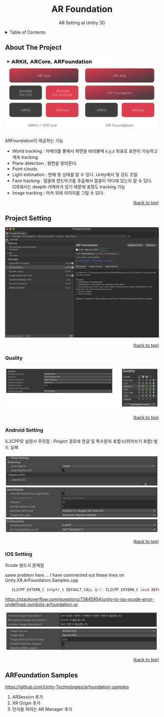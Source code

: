
<a name="readme-top"></a>



<!-- PROJECT LOGO -->
<br />
<div align="center">
  
  <h1 align="center">AR Foundation</h1>

  <p align="center">
    AR Setting at Untity 3D
  </p>
</div>



<!-- TABLE OF CONTENTS -->
<details>
  <summary>Table of Contents</summary>
  <ol>
    <li>
      <a href="#about-the-project">About The Project</a>      
    </li>
    <li>
      <a href="#project-setting">Project Setting</a>      
       <ul>
        <li><a href="#Quality">Qaulity</a></li>
        <li><a href="#Android-Setting">Android Setting</a></li>
        <li><a href="#iOS-Setting">iOS Setting</a></li>
      </ul>
    </li>
    <li>
    <a href="#ARFoundation-samples">ARFoundation Samples</a>      
    </li>
  </ol>
</details>



<!-- ABOUT THE PROJECT -->
## About The Project


<img src="images/ARFoundation.png" alt="ARFoundation">


ARFoundation이 제공하는 기능

* World tracking : 카메라를 통해서 화면을 바라볼때 x,y,z 좌표로 표현이 가능하고 계속 tracking
* Plane detection :  평면을 찾아준다.
* Point clouds 
* Light estimation : 현재 빛 상태를 알 수 있다. Unity에서 빛 강도 조절
* Face tracking : 얼굴에 랜드마크를 추출해서 얼굴이 어디에 있는지 알 수 있다. iOS에서는 deepth 카메라가 있기 때문에 표정도 tracking 가능
* Image tracking  : 마커 위에 이미지를 그릴 수 있다.



<p align="right">(<a href="#readme-top">back to top</a>)</p>

## Project Setting

<img src="images/PackageManager.png" alt="PackageManager">
<p align="right">(<a href="#readme-top">back to top</a>)</p>




### Quality

<img src="images/QualitySetting.png" alt="Quality">
<p align="right">(<a href="#readme-top">back to top</a>)</p>




### Android Setting

IL2CPP로 설정시 주의점 : Project 경로에 한글 및 특수문자 포함시(뛰어쓰기 포함) 빌드 실패

<img src="images/AndroidSetting.png" alt="AndroidSetting">
<p align="right">(<a href="#readme-top">back to top</a>)</p>




### iOS Setting

Xcode 빌드시 문제점

same problem here ... I have commented out these lines on Unity.XR.ArFoundation.Samples.cpp

```c#
   IL2CPP_EXTERN_C intptr_t DEFAULT_CALL q(); IL2CPP_EXTERN_C void DEFAULT_CALL DoSomethingWithSession(intptr_t); IL2CPP_EXTERN_C void DEFAULT_CALL ARSession_addGeoAnchor(intptr_t, CLLocationCoordinate2D_t9A0DD6762E16ECA16EEEC69ACFD9644AA0669871, double);
```



https://stackoverflow.com/questions/73845954/unity-to-ios-xcode-error-undefined-symbols-arfoundation-ar

<img src="images/iOSSetting.png" alt="iOSSetting">
<p align="right">(<a href="#readme-top">back to top</a>)</p>





## ARFoundation Samples


https://github.com/Unity-Technologies/arfoundation-samples

1. ARSession 추가
2. XR Origin 추가
3. 인식을 하려는 AR Manager 추가
